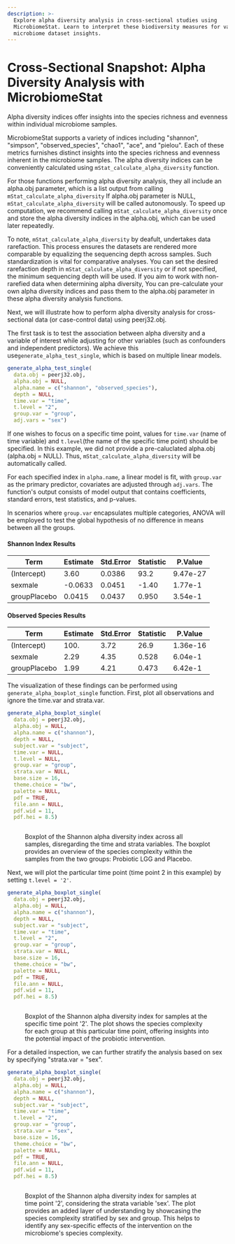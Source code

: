 ```yaml
---
description: >-
  Explore alpha diversity analysis in cross-sectional studies using
  MicrobiomeStat. Learn to interpret these biodiversity measures for valuable
  microbiome dataset insights.
---
```


# Cross-Sectional Snapshot: Alpha Diversity Analysis with MicrobiomeStat

Alpha diversity indices offer insights into the species richness and evenness within individual microbiome samples.&#x20;

MicrobiomeStat supports a variety of indices including "shannon", "simpson", "observed\_species", "chao1", "ace", and "pielou". Each of these metrics furnishes distinct insights into the species richness and evenness inherent in the microbiome samples. The alpha diversity indices can be conveniently calculated using `mStat_calculate_alpha_diversity` function.

For those functions performing alpha diversity analysis, they all include an alpha.obj parameter, which is a list output from calling `mStat_calculate_alpha_diversity` If alpha.obj parameter is NULL, `mStat_calculate_alpha_diversity` will be called autonomously. To speed up computation, we recommend calling `mStat_calculate_alpha_diversity` once and store the alpha diversity indices in the alpha.obj, which can be used later repeatedly.

To note, `mStat_calculate_alpha_diversity` by deafult, undertakes data rarefaction. This process ensures the datasets are rendered more comparable by equalizing the sequencing depth across samples. Such standardization is vital for comparative analyses. You can set the desired rarefaction depth in `mStat_calculate_alpha_diversity` or if not specified, the minimum sequencing depth will be used. If you aim to work with non-rarefied data when determining alpha diversity, You can pre-calculate your own alpha diversity indices and pass them to the alpha.obj parameter in these alpha diversity analysis functions.

Next, we will illustrate how to perform alpha diversity analysis for cross-sectional data (or case-control data) using peerj32.obj.&#x20;

The first task is to test the association between alpha diversity and a variable of interest while adjusting for other variables (such as confounders and independent predictors). We achieve this use`generate_alpha_test_single`, which is based on multiple linear models.

```r
generate_alpha_test_single(
  data.obj = peerj32.obj,
  alpha.obj = NULL, 
  alpha.name = c("shannon", "observed_species"),
  depth = NULL,
  time.var = "time",
  t.level = "2",
  group.var = "group",
  adj.vars = "sex")
```

If one wishes to focus on a specific time point, values for `time.var` (name of time variable) and `t.level`(the name of the specific time point) should be specified. In this example, we did not provide a pre-caluclated alpha.obj (alpha.obj = NULL). Thus, `mStat_calculate_alpha_diversity` will be automatically called.

For each specified index in `alpha.name`, a linear model is fit, with `group.var` as the primary predictor, covariates are adjusted through `adj.vars`. The function's output consists of model output that contains coefficients, standard errors, test statistics, and p-values.

In scenarios where `group.var` encapsulates multiple categories, ANOVA will be employed to test the global hypothesis of no difference in means between all the groups.

#### Shannon Index Results

| Term         | Estimate | Std.Error | Statistic | P.Value  |
| ------------ | -------- | --------- | --------- | -------- |
| (Intercept)  | 3.60     | 0.0386    | 93.2      | 9.47e-27 |
| sexmale      | -0.0633  | 0.0451    | -1.40     | 1.77e-1  |
| groupPlacebo | 0.0415   | 0.0437    | 0.950     | 3.54e-1  |

#### Observed Species Results

| Term         | Estimate | Std.Error | Statistic | P.Value  |
| ------------ | -------- | --------- | --------- | -------- |
| (Intercept)  | 100.     | 3.72      | 26.9      | 1.36e-16 |
| sexmale      | 2.29     | 4.35      | 0.528     | 6.04e-1  |
| groupPlacebo | 1.99     | 4.21      | 0.473     | 6.42e-1  |

The visualization of these findings can be performed using `generate_alpha_boxplot_single` function. First, plot all observations and ignore the time.var and strata.var.

```r
generate_alpha_boxplot_single(
  data.obj = peerj32.obj,
  alpha.obj = NULL,
  alpha.name = c("shannon"),
  depth = NULL,
  subject.var = "subject",
  time.var = NULL,
  t.level = NULL,
  group.var = "group",
  strata.var = NULL,
  base.size = 16,
  theme.choice = "bw",
  palette = NULL,
  pdf = TRUE,
  file.ann = NULL,
  pdf.wid = 11,
  pdf.hei = 8.5)
```

<figure><img src="../.gitbook/assets/Screenshot 2023-10-10 at 19.16.07.png" alt=""><figcaption><p>Boxplot of the Shannon alpha diversity index across all samples, disregarding the time and strata variables. The boxplot provides an overview of the species complexity within the samples from the two groups: Probiotic LGG and Placebo.</p></figcaption></figure>

Next, we will plot the particular time point (time point 2 in this example) by setting `t.level = '2'`.

```r
generate_alpha_boxplot_single(
  data.obj = peerj32.obj,
  alpha.obj = NULL,
  alpha.name = c("shannon"),
  depth = NULL,
  subject.var = "subject",
  time.var = "time",
  t.level = "2",
  group.var = "group",
  strata.var = NULL,
  base.size = 16,
  theme.choice = "bw",
  palette = NULL,
  pdf = TRUE,
  file.ann = NULL,
  pdf.wid = 11,
  pdf.hei = 8.5)
```

<figure><img src="../.gitbook/assets/Screenshot 2023-10-10 at 19.17.06.png" alt=""><figcaption><p>Boxplot of the Shannon alpha diversity index for samples at the specific time point '2'. The plot shows the species complexity for each group at this particular time point, offering insights into the potential impact of the probiotic intervention.</p></figcaption></figure>

For a detailed inspection, we can further stratify the analysis based on sex by specifying "strata.var = "sex".

```r
generate_alpha_boxplot_single(
  data.obj = peerj32.obj,
  alpha.obj = NULL,
  alpha.name = c("shannon"),
  depth = NULL,
  subject.var = "subject",
  time.var = "time",
  t.level = "2",
  group.var = "group",
  strata.var = "sex",
  base.size = 16,
  theme.choice = "bw",
  palette = NULL,
  pdf = TRUE,
  file.ann = NULL,
  pdf.wid = 11,
  pdf.hei = 8.5)
```

<figure><img src="../.gitbook/assets/Screenshot 2023-10-10 at 19.18.43.png" alt=""><figcaption><p>Boxplot of the Shannon alpha diversity index for samples at time point '2', considering the strata variable 'sex'. The plot provides an added layer of understanding by showcasing the species complexity stratified by sex and group. This helps to identify any sex-specific effects of the intervention on the microbiome's species complexity.</p></figcaption></figure>
